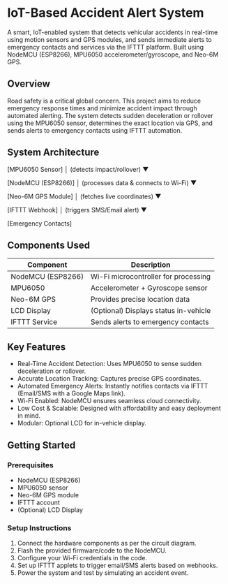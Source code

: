 # IoT-Based Accident Alert System

A smart, IoT-enabled system that detects vehicular accidents in real-time using motion sensors and GPS modules, and sends immediate alerts to emergency contacts and services via the IFTTT platform. Built using NodeMCU (ESP8266), MPU6050 accelerometer/gyroscope, and Neo-6M GPS.

##  Overview

Road safety is a critical global concern. This project aims to reduce emergency response times and minimize accident impact through automated alerting. The system detects sudden deceleration or rollover using the MPU6050 sensor, determines the exact location via GPS, and sends alerts to emergency contacts using IFTTT automation.

##  System Architecture

[MPU6050 Sensor] 
      │ (detects impact/rollover)
      ▼
      
[NodeMCU (ESP8266)]
      │ (processes data & connects to Wi-Fi)
      ▼
      
[Neo-6M GPS Module]
      │ (fetches live coordinates)
      ▼
      
[IFTTT Webhook]
      │ (triggers SMS/Email alert)
      ▼
      
[Emergency Contacts]

##  Components Used

| Component          | Description                                   |
|--------------------|-----------------------------------------------|
| NodeMCU (ESP8266)  | Wi-Fi microcontroller for processing          |
| MPU6050            | Accelerometer + Gyroscope sensor              |
| Neo-6M GPS         | Provides precise location data                |
| LCD Display        | (Optional) Displays status in-vehicle         |
| IFTTT Service      | Sends alerts to emergency contacts            |

##  Key Features

- Real-Time Accident Detection: Uses MPU6050 to sense sudden deceleration or rollover.
- Accurate Location Tracking: Captures precise GPS coordinates.
- Automated Emergency Alerts: Instantly notifies contacts via IFTTT (Email/SMS with a Google Maps link).
- Wi-Fi Enabled: NodeMCU ensures seamless cloud connectivity.
- Low Cost & Scalable: Designed with affordability and easy deployment in mind.
- Modular: Optional LCD for in-vehicle display.

##  Getting Started

### Prerequisites

- NodeMCU (ESP8266)
- MPU6050 sensor
- Neo-6M GPS module
- IFTTT account
- (Optional) LCD Display

### Setup Instructions

1. Connect the hardware components as per the circuit diagram.
2. Flash the provided firmware/code to the NodeMCU.
3. Configure your Wi-Fi credentials in the code.
4. Set up IFTTT applets to trigger email/SMS alerts based on webhooks.
5. Power the system and test by simulating an accident event.

